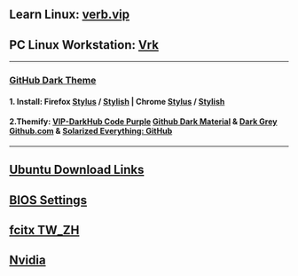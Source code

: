 ## Learn Linux: [verb.vip](https://github.com/inkVerb/VIP)
## PC Linux Workstation: [Vrk](https://github.com/inkVerb/vrk)
___
### [GitHub Dark Theme](https://github.com/StylishThemes/GitHub-Dark)
#### 1. Install: Firefox [Stylus](https://addons.mozilla.org/en-US/firefox/addon/styl-us/) / [Stylish](https://addons.mozilla.org/en-US/firefox/addon/stylish/) | Chrome [Stylus](https://chrome.google.com/webstore/detail/stylus/clngdbkpkpeebahjckkjfobafhncgmne) / [Stylish](https://chrome.google.com/webstore/detail/stylish-custom-themes-for/fjnbnpbmkenffdnngjfgmeleoegfcffe)
#### 2.Themify: [VIP-DarkHub Code Purple](https://github.com/inkVerb/VIP-DarkHub) [Github Dark Material](https://userstyles.org/styles/143865/github-dark-material) & [Dark Grey Github.com](https://userstyles.org/styles/156985/dark-grey-github-com) & [Solarized Everything: GitHub](https://userstyles.org/styles/127328/solarized-everything-github)

___
## [Ubuntu Download Links](https://github.com/inkVerb/Vubuntu-info/blob/master/verbs/UbuntuDL.md)
## [BIOS Settings](https://github.com/inkVerb/Vubuntu-info/blob/master/verbs/install-BIOS-UEFI)
## [fcitx TW_ZH](https://github.com/inkVerb/Vubuntu-info/blob/master/verbs/fcitxTW_ZH)
## [Nvidia](https://github.com/inkVerb/Vubuntu-info/blob/master/verbs/nvidia)
